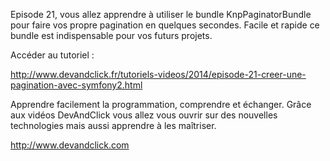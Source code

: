 Episode 21, vous allez apprendre à utiliser le bundle KnpPaginatorBundle pour faire vos propre pagination en quelques secondes. Facile et rapide ce bundle est indispensable pour vos futurs projets.

Accéder au tutoriel :

http://www.devandclick.fr/tutoriels-videos/2014/episode-21-creer-une-pagination-avec-symfony2.html



Apprendre facilement la programmation, comprendre et échanger.
Grâce aux vidéos DevAndClick vous allez vous ouvrir sur des nouvelles technologies mais aussi apprendre à les maîtriser.

http://www.devandclick.com